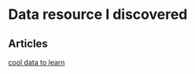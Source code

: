 # Data resource I discovered

## Articles

[cool data to learn](https://docs.github.com/en/get-started/getting-started-with-git/associating-text-editors-with-git)

